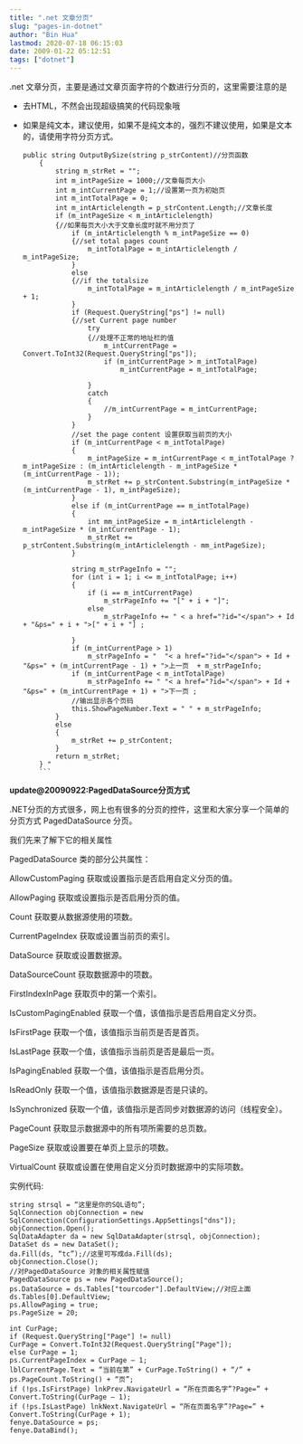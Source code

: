 ```yaml
---
title: ".net 文章分页"
slug: "pages-in-dotnet"
author: "Bin Hua"
lastmod: 2020-07-18 06:15:03
date: 2009-01-22 05:12:51
tags: ["dotnet"]
---
```


.net 文章分页，主要是通过文章页面字符的个数进行分页的，这里需要注意的是

- 去HTML，不然会出现超级搞笑的代码现象哦

- 如果是纯文本，建议使用，如果不是纯文本的，强烈不建议使用，如果是文本的，请使用字符分页方式。 

    ```
    public string OutputBySize(string p_strContent)//分页函数
        {
            string m_strRet = "";
            int m_intPageSize = 1000;//文章每页大小
            int m_intCurrentPage = 1;//设置第一页为初始页
            int m_intTotalPage = 0;
            int m_intArticlelength = p_strContent.Length;//文章长度
            if (m_intPageSize < m_intArticlelength)
            {//如果每页大小大于文章长度时就不用分页了
                if (m_intArticlelength % m_intPageSize == 0)
                {//set total pages count
                    m_intTotalPage = m_intArticlelength / m_intPageSize;
                }
                else
                {//if the totalsize
                    m_intTotalPage = m_intArticlelength / m_intPageSize + 1;
                }
                if (Request.QueryString["ps"] != null)
                {//set Current page number
                    try
                    {//处理不正常的地址栏的值
                        m_intCurrentPage = Convert.ToInt32(Request.QueryString["ps"]);
                        if (m_intCurrentPage > m_intTotalPage)
                            m_intCurrentPage = m_intTotalPage;
    
                    }
                    catch
                    {
                        //m_intCurrentPage = m_intCurrentPage;
                    }
                }
                //set the page content 设置获取当前页的大小
                if (m_intCurrentPage < m_intTotalPage)
                {
                    m_intPageSize = m_intCurrentPage < m_intTotalPage ? m_intPageSize : (m_intArticlelength - m_intPageSize * (m_intCurrentPage - 1));
                    m_strRet += p_strContent.Substring(m_intPageSize * (m_intCurrentPage - 1), m_intPageSize);
                }
                else if (m_intCurrentPage == m_intTotalPage)
                {
                    int mm_intPageSize = m_intArticlelength - m_intPageSize * (m_intCurrentPage - 1);
                    m_strRet += p_strContent.Substring(m_intArticlelength - mm_intPageSize);
                }

                string m_strPageInfo = "";
                for (int i = 1; i <= m_intTotalPage; i++)
                {
                    if (i == m_intCurrentPage)
                        m_strPageInfo += "[" + i + "]";
                    else
                        m_strPageInfo += " < a href="?id="</span"> + Id + "&ps=" + i + ">[" + i + "] ;

                }
                if (m_intCurrentPage > 1)
                    m_strPageInfo = "  "< a href="?id="</span"> + Id + "&ps=" + (m_intCurrentPage - 1) + ">上一页  + m_strPageInfo;
                if (m_intCurrentPage < m_intTotalPage)
                    m_strPageInfo += " "< a href="?id="</span"> + Id + "&ps=" + (m_intCurrentPage + 1) + ">下一页 ;
                //输出显示各个页码
                this.ShowPageNumber.Text = " " + m_strPageInfo;
            }
            else
            {
                m_strRet += p_strContent;
            }
            return m_strRet;
        } "
        ```

**update@20090922:PagedDataSource分页方式**

.NET分页的方式很多，网上也有很多的分页的控件，这里和大家分享一个简单的分页方式 PagedDataSource 分页。

我们先来了解下它的相关属性

PagedDataSource 类的部分公共属性：

AllowCustomPaging 获取或设置指示是否启用自定义分页的值。

AllowPaging 获取或设置指示是否启用分页的值。

Count 获取要从数据源使用的项数。

CurrentPageIndex 获取或设置当前页的索引。

DataSource 获取或设置数据源。

DataSourceCount 获取数据源中的项数。

FirstIndexInPage 获取页中的第一个索引。

IsCustomPagingEnabled 获取一个值，该值指示是否启用自定义分页。

IsFirstPage 获取一个值，该值指示当前页是否是首页。

IsLastPage 获取一个值，该值指示当前页是否是最后一页。

IsPagingEnabled 获取一个值，该值指示是否启用分页。

IsReadOnly 获取一个值，该值指示数据源是否是只读的。

IsSynchronized 获取一个值，该值指示是否同步对数据源的访问（线程安全）。

PageCount 获取显示数据源中的所有项所需要的总页数。

PageSize 获取或设置要在单页上显示的项数。

VirtualCount 获取或设置在使用自定义分页时数据源中的实际项数。

实例代码:

```
string strsql = “这里是你的SQL语句”;
SqlConnection objConnection = new SqlConnection(ConfigurationSettings.AppSettings["dns"]);
objConnection.Open();
SqlDataAdapter da = new SqlDataAdapter(strsql, objConnection);
DataSet ds = new DataSet();
da.Fill(ds, “tc”);//这里可写成da.Fill(ds);
objConnection.Close();
//对PagedDataSource 对象的相关属性赋值
PagedDataSource ps = new PagedDataSource();
ps.DataSource = ds.Tables["tourcoder"].DefaultView;//对应上面ds.Tables[0].DefaultView;
ps.AllowPaging = true;
ps.PageSize = 20;

int CurPage;
if (Request.QueryString["Page"] != null)
CurPage = Convert.ToInt32(Request.QueryString["Page"]);
else CurPage = 1;
ps.CurrentPageIndex = CurPage – 1;
lblCurrentPage.Text = “当前在第” + CurPage.ToString() + “/” + ps.PageCount.ToString() + “页”;
if (!ps.IsFirstPage) lnkPrev.NavigateUrl = “所在页面名字”?Page=” + Convert.ToString(CurPage – 1);
if (!ps.IsLastPage) lnkNext.NavigateUrl = “所在页面名字”?Page=” + Convert.ToString(CurPage + 1);
fenye.DataSource = ps;
fenye.DataBind();
```